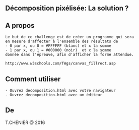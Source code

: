 ## Décomposition pixélisée: La solution ?

## A propos
```
Le but de ce challenge est de créer un programme qui sera
en mesure d'affecter à l'ensemble des résultats de
- 0 par x, ou 0 = #FFFFFF (blanc) et x la somme 
- 1 par x, ou 1 = #000000 (noir)  et x la somme
donnée dans l'épreuve, afin d'afficher la forme attendue.

http://www.w3schools.com/TAgs/canvas_fillrect.asp
```

## Comment utiliser
```
- Ouvrez decomposition.html avec votre navigateur
- Ouvrez decomposition.html avec un éditeur
```

## De
T.CHENIER @ 2016
